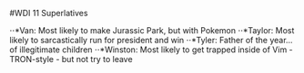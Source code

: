 #WDI 11 Superlatives

⋅⋅*Van: Most likely to make Jurassic Park, but with Pokemon
⋅⋅*Taylor: Most likely to sarcastically run for president and win
⋅⋅*Tyler: Father of the year... of illegitimate children
⋅⋅*Winston: Most likely to get trapped inside of Vim - TRON-style - but not try to leave
